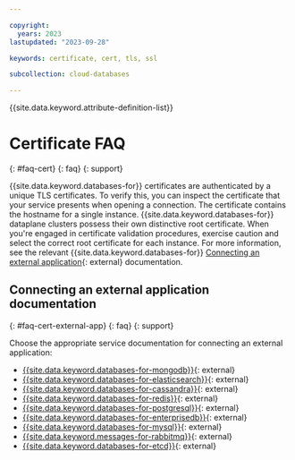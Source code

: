 ```yaml
---

copyright:
  years: 2023
lastupdated: "2023-09-28"

keywords: certificate, cert, tls, ssl

subcollection: cloud-databases

---
```


{{site.data.keyword.attribute-definition-list}}

# Certificate FAQ
{: #faq-cert}
{: faq}
{: support}

{{site.data.keyword.databases-for}} certificates are authenticated by a unique TLS certificates. To verify this, you can inspect the certificate that your service presents when opening a connection. The certificate contains the hostname for a single instance. {{site.data.keyword.databases-for}} dataplane clusters possess their own distinctive root certificate. When you're engaged in certificate validation procedures, exercise caution and select the correct root certificate for each instance. For more information, see the relevant {{site.data.keyword.databases-for}} [Connecting an external application](/docs/databases-for-elasticsearch?topic=databases-for-elasticsearch-external-app){: external} documentation.

## Connecting an external application documentation
{: #faq-cert-external-app}
{: faq}
{: support}

Choose the appropriate service documentation for connecting an external application:

- [{{site.data.keyword.databases-for-mongodb}}](/docs/databases-for-mongodb?topic=databases-for-mongodb-external-app){: external}
- [{{site.data.keyword.databases-for-elasticsearch}}](/docs/databases-for-elasticsearch?topic=databases-for-elasticsearch-external-app){: external}
- [{{site.data.keyword.databases-for-cassandra}}](/docs/databases-for-cassandra?topic=databases-for-cassandra-external-app){: external}
- [{{site.data.keyword.databases-for-redis}}](/docs/databases-for-redis?topic=databases-for-redis-external-app){: external}
- [{{site.data.keyword.databases-for-postgresql}}](/docs/databases-for-postgresql?topic=databases-for-postgresql-external-app){: external}
- [{{site.data.keyword.databases-for-enterprisedb}}](/docs/databases-for-enterprisedb?topic=databases-for-enterprisedb-external-app){: external}
- [{{site.data.keyword.databases-for-mysql}}](/docs/databases-for-mysql?topic=databases-for-mysql-external-app){: external}
- [{{site.data.keyword.messages-for-rabbitmq}}](/docs/messages-for-rabbitmq?topic=messages-for-rabbitmq-external-app){: external}
- [{{site.data.keyword.databases-for-etcd}}](/docs/databases-for-etcd?topic=databases-for-etcd-external-app){: external}

